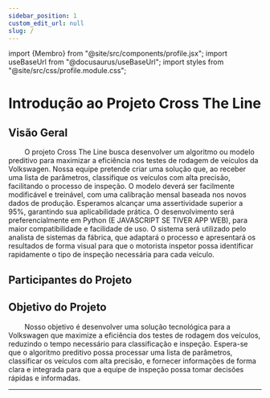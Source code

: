 ```yaml
---
sidebar_position: 1
custom_edit_url: null
slug: /
---
```


import {Membro} from "@site/src/components/profile.jsx";
import useBaseUrl from "@docusaurus/useBaseUrl";
import styles from "@site/src/css/profile.module.css";

# Introdução ao Projeto Cross The Line

## Visão Geral

&emsp;&emsp; O projeto Cross The Line busca desenvolver um algoritmo ou modelo preditivo para maximizar a eficiência nos testes de rodagem de veículos da Volkswagen. Nossa equipe pretende criar uma solução que, ao receber uma lista de parâmetros, classifique os veículos com alta precisão, facilitando o processo de inspeção. O modelo deverá ser facilmente modificável e treinável, com uma calibração mensal baseada nos novos dados de produção. Esperamos alcançar uma assertividade superior a 95%, garantindo sua aplicabilidade prática. O desenvolvimento será preferencialmente em Python (E JAVASCRIPT SE TIVER APP WEB), para maior compatibilidade e facilidade de uso. O sistema será utilizado pelo analista de sistemas da fábrica, que adaptará o processo e apresentará os resultados de forma visual para que o motorista inspetor possa identificar rapidamente o tipo de inspeção necessária para cada veículo.

## Participantes do Projeto

<div className={styles.profiles}>
    <Membro nome="Antonio Artimonte" imagem={useBaseUrl("https://media.licdn.com/dms/image/v2/D4D03AQHWhBcP5iT58g/profile-displayphoto-shrink_800_800/profile-displayphoto-shrink_800_800/0/1703212257337?e=1733961600&v=beta&t=ZiXuRXZrwq1RfsBaQZBoulfgN9X3yIvl0QkcvS0W3VI")} linkedin="https://www.linkedin.com/in/antonio-guimar%C3%A3es-2bb961264/"></Membro>
    <Membro nome="Ana Marques" imagem={useBaseUrl("https://media.licdn.com/dms/image/v2/D4D03AQGufPq2gZ_hKw/profile-displayphoto-shrink_200_200/profile-displayphoto-shrink_200_200/0/1725461208266?e=1732147200&v=beta&t=uqvSC3W9MnLz6GYriI1W11HeUtBnwcgos4xK4FO3JPU")} linkedin="https://www.linkedin.com/in/ana-clara-madureira-marques/"></Membro>
    <Membro nome="Breno Santos" imagem={useBaseUrl("https://media.licdn.com/dms/image/v2/D4D03AQGrZG9Tv9JdZg/profile-displayphoto-shrink_200_200/profile-displayphoto-shrink_200_200/0/1711976052733?e=1733961600&v=beta&t=8xy2b08wwlwMEFFAXy7EwC4KS83kZaT14891_OlU-Co")} linkedin="https://www.linkedin.com/in/breno-santos-0843131b8/"></Membro>
    <Membro nome="Eduardo Barreto" imagem={useBaseUrl("https://media.licdn.com/dms/image/v2/D4D03AQHcmdXszbRiEA/profile-displayphoto-shrink_200_200/profile-displayphoto-shrink_200_200/0/1674764017034?e=1733961600&v=beta&t=uPpQJuyFAufSlE9mV1Y1tcbXjw3J3U_ivMb_z9iCTDg")} linkedin="https://www.linkedin.com/in/eduardosbarreto/"></Membro>
    <Membro nome="Fernando Antonio" imagem={useBaseUrl("https://media.licdn.com/dms/image/v2/D4D03AQEDNLTZO5WUdA/profile-displayphoto-shrink_200_200/profile-displayphoto-shrink_200_200/0/1728383447646?e=1733961600&v=beta&t=sOaZtW8fDx1trLvPaR-Ajp4lC6I_PyYQkKTsyKW0SXM")} linkedin="https://www.linkedin.com/in/fernando-vasconcellos-/"></Membro>
    <Membro nome="Gabrielle Cartaxo" imagem={useBaseUrl("https://media.licdn.com/dms/image/v2/D4D03AQEfVzBjp90nww/profile-displayphoto-shrink_200_200/profile-displayphoto-shrink_200_200/0/1725493708801?e=1732147200&v=beta&t=lSVcuQInahTdueSQFKkFSdtDgrjTQ3R74yJU1Hw-DTg")} linkedin="https://www.linkedin.com/in/gabriellediascartaxo/"></Membro>
    <Membro nome="Ivan Ferreira" imagem={useBaseUrl("https://media.licdn.com/dms/image/v2/D4D03AQFRTfYyNhvmmA/profile-displayphoto-shrink_800_800/profile-displayphoto-shrink_800_800/0/1681734950128?e=1733961600&v=beta&t=M2bgsIGjFd_G09CQEA-illNiVas-GjIv4ZuHXbUcLbk")} linkedin="https://www.linkedin.com/in/naruto/"></Membro>
</div>

## Objetivo do Projeto

&emsp;&emsp; Nosso objetivo é desenvolver uma solução tecnológica para a Volkswagen que maximize a eficiência dos testes de rodagem dos veículos, reduzindo o tempo necessário para classificação e inspeção. Espera-se que o algoritmo preditivo possa processar uma lista de parâmetros, classificar os veículos com alta precisão, e fornecer informações de forma clara e integrada para que a equipe de inspeção possa tomar decisões rápidas e informadas.

---
